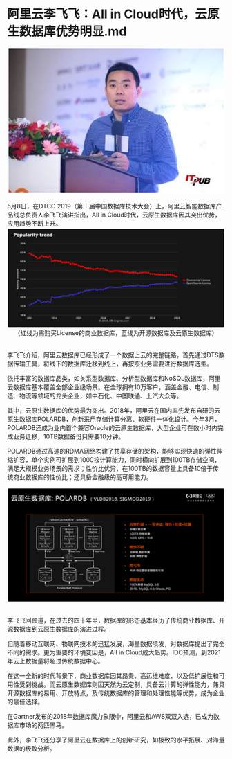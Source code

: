 # 阿里云李飞飞：All in Cloud时代，云原生数据库优势明显.md

<div style="text-align:center" align="center">
<img src="/images/阿里云李飞飞：All in Cloud时代，云原生数据库优势明显1.png" align="center" />
</div>
</br>
5月8日，在DTCC 2019（第十届中国数据库技术大会）上，阿里云智能数据库产品线总负责人李飞飞演讲指出，All in Cloud时代，云原生数据库因其突出优势，应用趋势不断上升。

<div style="text-align:center" align="center">
<img src="/images/阿里云李飞飞：All in Cloud时代，云原生数据库优势明显2.png" align="center" />
（红线为需购买License的商业数据库，蓝线为开源数据库及云原生数据库）
</div>
</br>

李飞飞介绍，阿里云数据库已经形成了一个数据上云的完整链路，首先通过DTS数据传输工具，将线下的数据库迁移到线上，再按照业务需要进行数据库选型。

依托丰富的数据库品类，如关系型数据库、分析型数据库和NoSQL数据库，阿里云数据库基本覆盖全部企业级场景。在全球拥有10万客户，涵盖金融、电信、制造、物流等领域的龙头企业，如中石化、中国联通、上汽大众等。

其中，云原生数据库的优势最为突出。2018年，阿里云在国内率先发布自研的云原生数据库POLARDB，创新采用存储计算分离、软硬件一体化设计。今年3月，POLARDB还成为业内首个兼容Oracle的云原生数据库，大型企业可在数小时内完成业务迁移，10TB数据备份只需要10分钟。

POLARDB通过高速的RDMA网络构建了共享存储的架构，能够实现快速的弹性伸缩扩容，单个实例可扩展到1000核计算能力，同时横向扩展到100TB存储空间，满足大规模业务场景的需求；性价比优异，在100TB的数据容量上具备10倍于传统商业数据库的性价比；还具备金融级的高可用能力。

<div style="text-align:center" align="center">
<img src="/images/阿里云李飞飞：All in Cloud时代，云原生数据库优势明显3.png" align="center" />
</div>
</br>

李飞飞回顾道，在过去的四十年里，数据库的形态基本经历了传统商业数据库、开源数据库到云原生数据库的演进过程。

但随着移动互联网、物联网技术的迅猛发展，海量数据喷发，对数据库提出了完全不同的需求。更为重要的环境变因是，All in Cloud成大趋势。IDC预测，到2021年云上数据量将超过传统数据中心。

在这一全新的时代背景下，商业数据库因其昂贵、高运维难度、以及低扩展性和可用性受到挑战。而云原生数据库则因天然为云定制，具备云计算的弹性能力，兼具开源数据库的易用、开放特点，及传统数据库的管理和处理性能等优势，成为企业的最佳选择。

在Gartner发布的2018年数据库魔力象限中，阿里云和AWS双双入选，已成为数据库市场的两匹黑马。

此外，李飞飞还分享了阿里云在数据库上的创新研究，如极致的水平拓展、对海量数据的极致分析。
